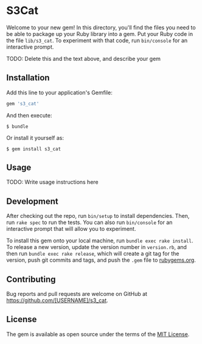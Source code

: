 # S3Cat

Welcome to your new gem! In this directory, you'll find the files you need to be able to package up your Ruby library into a gem. Put your Ruby code in the file `lib/s3_cat`. To experiment with that code, run `bin/console` for an interactive prompt.

TODO: Delete this and the text above, and describe your gem

## Installation

Add this line to your application's Gemfile:

```ruby
gem 's3_cat'
```

And then execute:

    $ bundle

Or install it yourself as:

    $ gem install s3_cat

## Usage

TODO: Write usage instructions here

## Development

After checking out the repo, run `bin/setup` to install dependencies. Then, run `rake spec` to run the tests. You can also run `bin/console` for an interactive prompt that will allow you to experiment.

To install this gem onto your local machine, run `bundle exec rake install`. To release a new version, update the version number in `version.rb`, and then run `bundle exec rake release`, which will create a git tag for the version, push git commits and tags, and push the `.gem` file to [rubygems.org](https://rubygems.org).

## Contributing

Bug reports and pull requests are welcome on GitHub at https://github.com/[USERNAME]/s3_cat.

## License

The gem is available as open source under the terms of the [MIT License](https://opensource.org/licenses/MIT).
